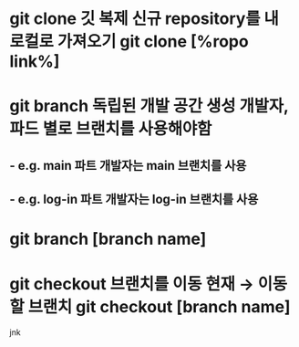# git clone 깃 복제 신규 repository를 내 로컬로 가져오기 git clone [%ropo link%]

# git branch 독립된 개발 공간 생성 개발자, 파드 별로 브랜치를 사용해야함

## - e.g. main 파트 개발자는 main 브랜치를 사용

## - e.g. log-in 파트 개발자는 log-in 브랜치를 사용

# git branch [branch name]

# git checkout 브랜치를 이동 현재 → 이동할 브랜치 git checkout [branch name]

jnk

